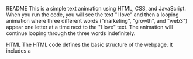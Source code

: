 README
This is a simple text animation using HTML, CSS, and JavaScript. When you run the code, you will see the text "I love" and then a looping animation where three different words ("marketing", "growth", and "web3") appear one letter at a time next to the "I love" text. The animation will continue looping through the three words indefinitely.

HTML
The HTML code defines the basic structure of the webpage. It includes a <title> tag and links to an external CSS file (style.css) and an external JavaScript file (index.js). In the <body> tag, there are two <h3> tags, one with the text "I love" and another with an empty id attribute of "target". This second <h3> tag will be used to display the animated text.

CSS
The CSS code includes styling for the webpage. It imports a font from Google Fonts (Josefin Sans) and sets some default styles for the body tag, including setting the font family, centering the content, and hiding any overflow. There is also styling for the #target element, which is the element that will display the animated text. It sets the display to flex, adds some margin and positioning, and includes an ::after pseudo-element that creates a vertical line next to the text. This pseudo-element also includes an animation (anim) that causes the line to fade in and out.

JavaScript
The JavaScript code is responsible for the text animation. It first defines a variable target that points to the <h3> element with the id attribute of "target". It also defines an array of three words (array) that will be used in the animation.

The loop function is the main function responsible for the animation. It uses setTimeout to create a delay between each step of the animation. The first if statement checks if we have reached the end of the array of words. If we have, it resets the wordIndex and letterIndex variables and calls the loop function again to start over. If we haven't reached the end of the array, the second if statement checks if we have finished displaying all the letters in the current word. If we haven't, it calls the createLetter function to display the next letter in the word. If we have finished displaying all the letters in the current word, the third if statement increments the wordIndex variable and resets the letterIndex variable to 0. It then uses setTimeout to call the loop function again after a delay of 1.2 seconds.

The createLetter function is called by the loop function to display the next letter in the current word. It creates a new <span> element, sets its textContent to the next letter in the word, appends it to the target element, and then uses setTimeout to remove the <span> element after a delay of 1.2 seconds.

Overall, this code provides a simple example of how to create a text animation using basic HTML, CSS, and JavaScript.
